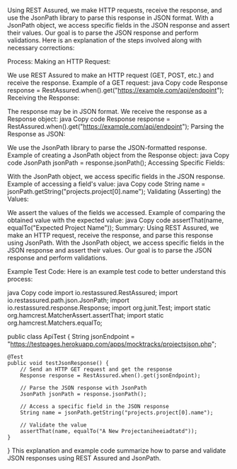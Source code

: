 Using REST Assured, we make HTTP requests, receive the response, and use the JsonPath library to parse this response in JSON format. With a JsonPath object, we access specific fields in the JSON response and assert their values. Our goal is to parse the JSON response and perform validations. Here is an explanation of the steps involved along with necessary corrections:

Process:
Making an HTTP Request:

We use REST Assured to make an HTTP request (GET, POST, etc.) and receive the response.
Example of a GET request:
java
Copy code
Response response = RestAssured.when().get("https://example.com/api/endpoint");
Receiving the Response:

The response may be in JSON format.
We receive the response as a Response object:
java
Copy code
Response response = RestAssured.when().get("https://example.com/api/endpoint");
Parsing the Response as JSON:

We use the JsonPath library to parse the JSON-formatted response.
Example of creating a JsonPath object from the Response object:
java
Copy code
JsonPath jsonPath = response.jsonPath();
Accessing Specific Fields:

With the JsonPath object, we access specific fields in the JSON response.
Example of accessing a field's value:
java
Copy code
String name = jsonPath.getString("projects.project[0].name");
Validating (Asserting) the Values:

We assert the values of the fields we accessed.
Example of comparing the obtained value with the expected value:
java
Copy code
assertThat(name, equalTo("Expected Project Name"));
Summary:
Using REST Assured, we make an HTTP request, receive the response, and parse this response using JsonPath. With the JsonPath object, we access specific fields in the JSON response and assert their values. Our goal is to parse the JSON response and perform validations.

Example Test Code:
Here is an example test code to better understand this process:

java
Copy code
import io.restassured.RestAssured;
import io.restassured.path.json.JsonPath;
import io.restassured.response.Response;
import org.junit.Test;
import static org.hamcrest.MatcherAssert.assertThat;
import static org.hamcrest.Matchers.equalTo;

public class ApiTest {
String jsonEndpoint = "https://testpages.herokuapp.com/apps/mocktracks/projectsjson.php";

    @Test
    public void testJsonResponse() {
        // Send an HTTP GET request and get the response
        Response response = RestAssured.when().get(jsonEndpoint);
        
        // Parse the JSON response with JsonPath
        JsonPath jsonPath = response.jsonPath();
        
        // Access a specific field in the JSON response
        String name = jsonPath.getString("projects.project[0].name");
        
        // Validate the value
        assertThat(name, equalTo("A New Projectaniheeiadtatd"));
    }
}
This explanation and example code summarize how to parse and validate JSON responses using REST Assured and JsonPath.